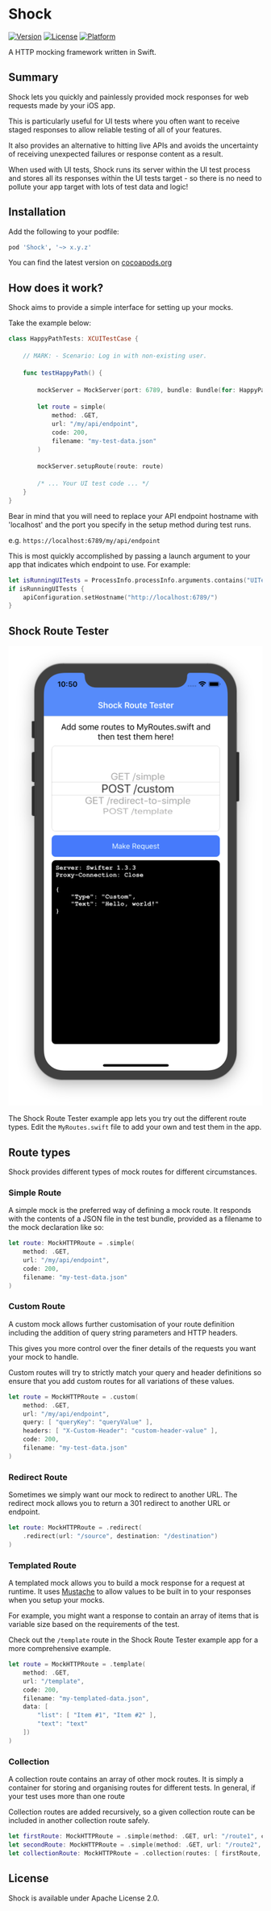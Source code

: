 # Shock

[![Version](https://img.shields.io/cocoapods/v/Shock.svg?style=flat)](http://cocoapods.org/pods/Shock)
[![License](https://img.shields.io/cocoapods/l/Shock.svg?style=flat)](http://cocoapods.org/pods/Shock)
[![Platform](https://img.shields.io/cocoapods/p/Shock.svg?style=flat)](http://cocoapods.org/pods/Shock)

A HTTP mocking framework written in Swift.

## Summary

Shock lets you quickly and painlessly provided mock responses for web requests
made by your iOS app.

This is particularly useful for UI tests where you often want to receive
staged responses to allow reliable testing of all of your features.

It also provides an alternative to hitting live APIs and avoids the uncertainty
of receiving unexpected failures or response content as a result.

When used with UI tests, Shock runs its server within the UI test process and
stores all its responses within the UI tests target - so there is no need to
pollute your app target with lots of test data and logic!

## Installation

Add the following to your podfile:

```ruby
pod 'Shock', '~> x.y.z'
```

You can find the latest version on [cocoapods.org](http://cocoapods.org/pods/Shock)

## How does it work?

Shock aims to provide a simple interface for setting up your mocks.

Take the example below:

```swift
class HappyPathTests: XCUITestCase {

	// MARK: - Scenario: Log in with non-existing user.

	func testHappyPath() {

		mockServer = MockServer(port: 6789, bundle: Bundle(for: HappyPathTests.self))

		let route = simple(
			method: .GET,
			url: "/my/api/endpoint",
			code: 200,
			filename: "my-test-data.json"
		)

		mockServer.setupRoute(route: route)

		/* ... Your UI test code ... */
	}
}
```

Bear in mind that you will need to replace your API endpoint hostname with
'localhost' and the port you specify in the setup method during test runs.

e.g. ```https://localhost:6789/my/api/endpoint```

This is most quickly accomplished by passing a launch argument to your app that
indicates which endpoint to use. For example:

```swift
let isRunningUITests = ProcessInfo.processInfo.arguments.contains("UITests")
if isRunningUITests {
	apiConfiguration.setHostname("http://localhost:6789/")
}
```

## Shock Route Tester

<p align="center">
	<img src="./assets/example-app.png" alt="Example app screenshot" />
<p>

The Shock Route Tester example app lets you try out the different route types.
Edit the `MyRoutes.swift` file to add your own and test them in the app.

## Route types

Shock provides different types of mock routes for different circumstances.

### Simple Route

A simple mock is the preferred way of defining a mock route. It responds with
the contents of a JSON file in the test bundle, provided as a filename to the
mock declaration like so:

```swift
let route: MockHTTPRoute = .simple(
	method: .GET,
	url: "/my/api/endpoint",
	code: 200,
	filename: "my-test-data.json"
)
```

### Custom Route

A custom mock allows further customisation of your route definition including
the addition of query string parameters and HTTP headers.

This gives you more control over the finer details of the requests you want your
mock to handle.

Custom routes will try to strictly match your query and header definitions so
ensure that you add custom routes for all variations of these values.

```swift
let route = MockHTTPRoute = .custom(
	method: .GET,
	url: "/my/api/endpoint",
	query: [ "queryKey": "queryValue" ],
	headers: [ "X-Custom-Header": "custom-header-value" ],
	code: 200,
	filename: "my-test-data.json"
)
```

### Redirect Route

Sometimes we simply want our mock to redirect to another URL. The redirect mock
allows you to return a 301 redirect to another URL or endpoint.

```swift
let route: MockHTTPRoute = .redirect(
	.redirect(url: "/source", destination: "/destination")
)
```

### Templated Route

A templated mock allows you to build a mock response for a request at runtime.
It uses [Mustache](https://mustache.github.io/) to allow values to be built in
to your responses when you setup your mocks.

For example, you might want a response to contain an array of items that is
variable size based on the requirements of the test.

Check out the `/template` route in the Shock Route Tester example app for a
more comprehensive example.

```swift
let route = MockHTTPRoute = .template(
	method: .GET,
	url: "/template",
	code: 200,
	filename: "my-templated-data.json",
	data: [
        "list": [ "Item #1", "Item #2" ],
        "text": "text"
    ])
)
```

### Collection

A collection route contains an array of other mock routes. It is simply a
container for storing and organising routes for different tests. In general,
if your test uses more than one route

Collection routes are added recursively, so a given collection route can be
included in another collection route safely.

```swift
let firstRoute: MockHTTPRoute = .simple(method: .GET, url: "/route1", code: 200, filename: "data1.json")
let secondRoute: MockHTTPRoute = .simple(method: .GET, url: "/route2", code: 200, filename: "data2.json")
let collectionRoute: MockHTTPRoute = .collection(routes: [ firstRoute, secondRoute ])
```

## License

Shock is available under Apache License 2.0.
